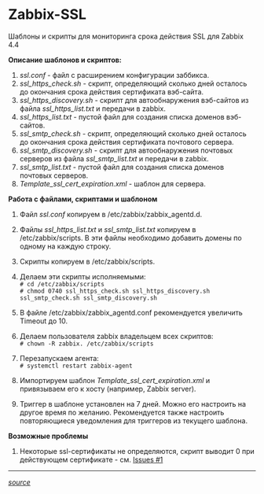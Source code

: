 # Zabbix-SSL
Шаблоны и скрипты для мониторинга срока действия SSL для Zabbix 4.4

**Описание шаблонов и скриптов:**
1. *ssl.conf* - файл c расширением конфигурации заббикса.
2. *ssl_https_check.sh* - скрипт, определяющий сколько дней осталось до окончания срока действия сертификата вэб-сайта.
3. *ssl_https_discovery.sh* - скрипт для автообнаружения вэб-сайтов из файла *ssl_https_list.txt* и передачи в zabbix.
4. *ssl_https_list.txt* - пустой файл для создания списка доменов вэб-сайтов.
5. *ssl_smtp_check.sh* - скрипт, определяющий сколько дней осталось до окончания срока действия сертификата почтового сервера.
6. *ssl_smtp_discovery.sh* - скрипт для автообнаружения почтовых серверов из файла *ssl_smtp_list.txt* и передачи в zabbix.
7. *ssl_smtp_list.txt* - пустой файл для создания списка доменов почтовых серверов.
8. *Template_ssl_cert_expiration.xml* - шаблон для сервера.

**Работа с файлами, скриптами и шаблоном**

1. Файл *ssl.conf* копируем в /etc/zabbix/zabbix_agentd.d.

2. Файлы *ssl_https_list.txt* и *ssl_smtp_list.txt* копируем в /etc/zabbix/scripts. В эти файлы необходимо добавить домены по одному на каждую строку.

3. Скрипты копируем в /etc/zabbix/scripts.

4. Делаем эти скрипты исполняемыми: <br>
`# cd /etc/zabbix/scripts`<br>
`# chmod 0740 ssl_https_check.sh ssl_https_discovery.sh ssl_smtp_check.sh ssl_smtp_discovery.sh`

5. В файле /etc/zabbix/zabbix_agentd.conf рекомендуется увеличить Timeout до 10.

6. Делаем пользователя zabbix владельцем всех скриптов:<br>
`# chown -R zabbix. /etc/zabbix/scripts`

7. Перезапускаем агента:<br>
`# systemctl restart zabbix-agent`

8. Импортируем шаблон *Template_ssl_cert_expiration.xml* и привязываем его к хосту (например, Zabbix server).

9. Триггер в шаблоне установлен на 7 дней. Можно его настроить на другое время по желанию. Рекомендуется также настроить повторяющиеся уведомления для триггеров из текущего шаблона.

**Возможные проблемы**

1. Некоторые ssl-сертификаты не определяются, скрипт выводит 0 при действующем сертификате - см. [Issues #1](https://github.com/Krushon/Zabbix-Web-Templates/issues/1)


_______
*[source](https://serveradmin.ru/monitoring-sroka-deystviya-ssl-sertifikata-v-zabbix)*